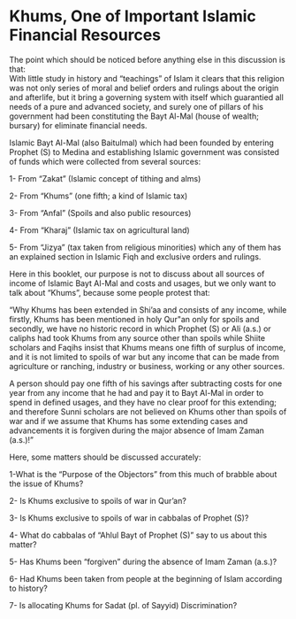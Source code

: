 Khums, One of Important Islamic Financial Resources
===================================================

The point which should be noticed before anything else in this
discussion is that:  
 With little study in history and “teachings” of Islam it clears that
this religion was not only series of moral and belief orders and rulings
about the origin and afterlife, but it bring a governing system with
itself which guarantied all needs of a pure and advanced society, and
surely one of pillars of his government had been constituting the Bayt
Al-Mal (house of wealth; bursary) for eliminate financial needs.

Islamic Bayt Al-Mal (also Baitulmal) which had been founded by entering
Prophet (S) to Medina and establishing Islamic government was consisted
of funds which were collected from several sources:

1- From “Zakat” (Islamic concept of tithing and alms)

2- From “Khums” (one fifth; a kind of Islamic tax)

3- From “Anfal” (Spoils and also public resources)

4- From “Kharaj” (Islamic tax on agricultural land)

5- From “Jizya” (tax taken from religious minorities) which any of them
has an explained section in Islamic Fiqh and exclusive orders and
rulings.

Here in this booklet, our purpose is not to discuss about all sources of
income of Islamic Bayt Al-Mal and costs and usages, but we only want to
talk about “Khums”, because some people protest that:

“Why Khums has been extended in Shi’aa and consists of any income, while
firstly, Khums has been mentioned in holy Qur"an only for spoils and
secondly, we have no historic record in which Prophet (S) or Ali (a.s.)
or caliphs had took Khums from any source other than spoils while Shiite
scholars and Faqihs insist that Khums means one fifth of surplus of
income, and it is not limited to spoils of war but any income that can
be made from agriculture or ranching, industry or business, working or
any other sources.

A person should pay one fifth of his savings after subtracting costs for
one year from any income that he had and pay it to Bayt Al-Mal in order
to spend in defined usages, and they have no clear proof for this
extending; and therefore Sunni scholars are not believed on Khums other
than spoils of war and if we assume that Khums has some extending cases
and advancements it is forgiven during the major absence of Imam Zaman
(a.s.)!”

Here, some matters should be discussed accurately:

1-What is the “Purpose of the Objectors” from this much of brabble about
the issue of Khums?

2- Is Khums exclusive to spoils of war in Qur’an?

3- Is Khums exclusive to spoils of war in cabbalas of Prophet (S)?

4- What do cabbalas of “Ahlul Bayt of Prophet (S)” say to us about this
matter?

5- Has Khums been “forgiven” during the absence of Imam Zaman (a.s.)?

6- Had Khums been taken from people at the beginning of Islam according
to history?

7- Is allocating Khums for Sadat (pl. of Sayyid) Discrimination?


